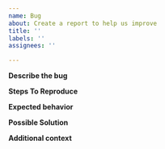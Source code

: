 ```yaml
---
name: Bug
about: Create a report to help us improve
title: ''
labels: ''
assignees: ''

---
```


**Describe the bug**
<!--A clear and concise description of what the bug is.-->

**Steps To Reproduce**
<!--Steps to reproduce the behavior:-->
<!--1) do this with the robot...-->
<!--2) do this...-->
<!--3) etc.-->

**Expected behavior**
<!--A clear and concise description of what you expected to happen.-->

**Possible Solution**

**Additional context**
<!--Add any other context about the problem here.-->
